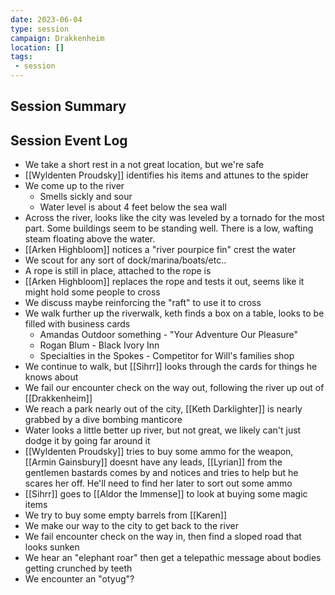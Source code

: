 ```yaml
---
date: 2023-06-04
type: session
campaign: Drakkenheim
location: []
tags:
 - session
---
```


## Session Summary

## Session Event Log

- We take a short rest in a not great location, but we're safe
- [[Wyldenten Proudsky]] identifies his items and attunes to the spider
- We come up to the river
	- Smells sickly and sour
	- Water level is about 4 feet below the sea wall
- Across the river, looks like the city was leveled by a tornado for the most part. Some buildings seem to be standing well. There is a low, wafting steam floating above the water.
- [[Arken Highbloom]] notices a "river pourpice fin" crest the water
- We scout for any sort of dock/marina/boats/etc..
- A rope is still in place, attached to the rope is 
- [[Arken Highbloom]] replaces the rope and tests it out, seems like it might hold some people to cross
- We discuss maybe reinforcing the "raft" to use it to cross
- We walk further up the riverwalk, keth finds a box on a table, looks to be filled with business cards
	- Amandas Outdoor something - "Your Adventure Our Pleasure"
	- Rogan Blum - Black Ivory Inn
	- Specialties in the Spokes - Competitor for Will's families shop
- We continue to walk, but [[Sihrr]] looks through the cards for things he knows about
- We fail our encounter check on the way out, following the river up out of [[Drakkenheim]]
- We reach a park nearly out of the city, [[Keth Darklighter]] is nearly grabbed by a dive bombing manticore
- Water looks a little better up river, but not great, we likely can't just dodge it by going far around it
- [[Wyldenten Proudsky]] tries to buy some ammo for the weapon, [[Armin Gainsbury]] doesnt have any leads, [[Lyrian]] from the gentlemen bastards comes by and notices and tries to help but he scares her off. He'll need to find her later to sort out some ammo
- [[Sihrr]] goes to [[Aldor the Immense]] to look at buying some magic items
- We try to buy some empty barrels from [[Karen]]
- We make our way to the city to get back to the river
- We fail encounter check on the way in, then find a sloped road that looks sunken
- We hear an "elephant roar" then get a telepathic message about bodies getting crunched by teeth
- We encounter an "otyug"?